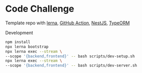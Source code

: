 # Code Challenge

Template repo with [lerna](https://github.com/lerna/lerna),
[GitHub Action](https://docs.github.com/en/actions),
[NestJS](https://nestjs.com/),
[TypeORM](https://typeorm.io/#/)

Development

```sh
npm install
npx lerna bootstrap
npx lerna exec --stream \
--scope '{backend,frontend}' -- bash scripts/dev-setup.sh
npx lerna exec --stream \
--scope '{backend,frontend}' -- bash scripts/dev-server.sh
```
